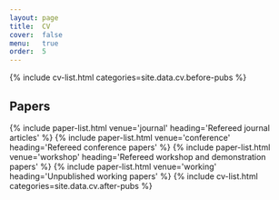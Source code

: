 ```yaml
---
layout: page
title:  CV
cover:  false
menu:   true
order:  5
---
```


{% include cv-list.html categories=site.data.cv.before-pubs %}
<h2>Papers</h2>
{% include paper-list.html venue='journal' heading='Refereed journal articles' %}
{% include paper-list.html venue='conference' heading='Refereed conference papers' %}
{% include paper-list.html venue='workshop' heading='Refereed workshop and demonstration papers' %}
{% include paper-list.html venue='working' heading='Unpublished working papers' %}
{% include cv-list.html categories=site.data.cv.after-pubs %}


